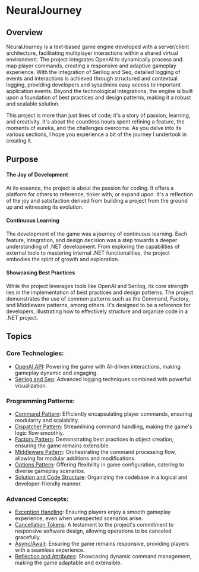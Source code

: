 # NeuralJourney

## Overview

NeuralJourney is a text-based game engine developed with a server/client architecture, facilitating multiplayer interactions within a shared virtual environment. The project integrates OpenAI to dynamically process and map player commands, creating a responsive and adaptive gameplay experience. With the integration of Serilog and Seq, detailed logging of events and interactions is achieved through structured and contextual logging, providing developers and sysadmins easy access to important application events. Beyond the technological integrations, the engine is built upon a foundation of best practices and design patterns, making it a robust and scalable solution.

This project is more than just lines of code; it's a story of passion, learning, and creativity. It's about the countless hours spent refining a feature, the moments of eureka, and the challenges overcome. As you delve into its various sections, I hope you experience a bit of the journey I undertook in creating it.

## Purpose

#### The Joy of Development
At its essence, the project is about the passion for coding. It offers a platform for others to reference, tinker with, or expand upon. It's a reflection of the joy and satisfaction derived from building a project from the ground up and witnessing its evolution.

#### Continuous Learning
The development of the game was a journey of continuous learning. Each feature, integration, and design decision was a step towards a deeper understanding of .NET development. From exploring the capabilities of external tools to mastering internal .NET functionalities, the project embodies the spirit of growth and exploration.

#### Showcasing Best Practices
While the project leverages tools like OpenAI and Serilog, its core strength lies in the implementation of best practices and design patterns. The project demonstrates the use of common patterns such as the Command, Factory, and Middleware patterns, among others. It's designed to be a reference for developers, illustrating how to effectively structure and organize code in a .NET project.

## Topics

### Core Technologies:

- [OpenAI API](./doc/OpenAI.md): Powering the game with AI-driven interactions, making gameplay dynamic and engaging.
- [Serilog and Seq](./doc/Serilog.md): Advanced logging techniques combined with powerful visualization.

### Programming Patterns:

- [Command Pattern](./doc/Command_Pattern.md): Efficiently encapsulating player commands, ensuring modularity and scalability.
- [Dispatcher Pattern](./doc/Dispatcher_Pattern.md): Streamlining command handling, making the game's logic flow smoothly.
- [Factory Pattern](./doc/Factory_Pattern.md): Demonstrating best practices in object creation, ensuring the game remains extensible.
- [Middleware Pattern](./doc/Middleware_Pattern.md): Orchestrating the command processing flow, allowing for modular additions and modifications.
- [Options Pattern](./doc/Options_Pattern.md): Offering flexibility in game configuration, catering to diverse gameplay scenarios.
- [Solution and Code Structure](./doc/Code_Structure.md): Organizing the codebase in a logical and developer-friendly manner.

### Advanced Concepts:

- [Exception Handling](./doc/Exception_Handling.md): Ensuring players enjoy a smooth gameplay experience, even when unexpected scenarios arise.
- [Cancellation Tokens](./doc/Cancellation_Tokens.md): A testament to the project's commitment to responsive software design, allowing operations to be canceled gracefully.
- [Async/Await](./doc/Asynchronous_Programming.md): Ensuring the game remains responsive, providing players with a seamless experience.
- [Reflection and Attributes](./doc/Reflection_and_Attributes.md): Showcasing dynamic command management, making the game adaptable and extensible.
